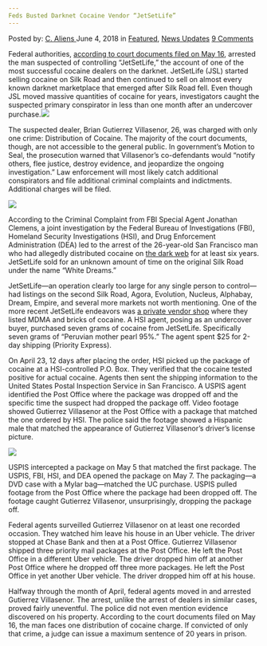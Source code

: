 ```yaml
---
Feds Busted Darknet Cocaine Vendor “JetSetLife”
---
```

<article class="post-listing post-25909 post type-post status-publish format-standard has-post-thumbnail hentry 
category-news-updates tag-busted tag-cocaine tag-darknet tag-feds tag-jetsetlife tag-vendor">
<div class="post-inner">
<span>Posted by: <a href="https://www.deepdotweb.com/author/caliens/" title="">C. Aliens </a></span>
<span>June 4, 2018</span>
<span>in <a href="https://www.deepdotweb.com/category/deepdot-news/" rel="category tag">Featured</a>, <a href="https://www.deepdotweb.com/category/news-updates/" rel="category tag">News Updates</a></span>
<span><a href="https://www.deepdotweb.com/2018/06/04/feds-busted-darknet-cocaine-vendor-jetsetlife/#comments">9 Comments</a></span>


<p>Federal authorities, <a href="https://www.scribd.com/document/380135135/Gutierrez-Villasenor-aka-JetSetLife-Criminal-Complaint">according to court documents filed on May 16</a>, arrested the man suspected of controlling “JetSetLife,” the account of one of the most successful cocaine dealers on the darknet. JetSetLife (JSL) started selling cocaine on Silk Road and then continued to sell on almost every known darknet marketplace that emerged after Silk Road fell. Even though JSL moved massive quantities of cocaine for years, investigators caught the suspected primary conspirator in less than one month after an undercover purchase.<img class="wp-image-25913 aligncenter" src="https://www.deepdotweb.com/wp-content/uploads/2018/06/word-image-4.jpeg" srcset="https://www.deepdotweb.com/wp-content/uploads/2018/06/word-image-4.jpeg 660w, https://www.deepdotweb.com/wp-content/uploads/2018/06/word-image-4-300x150.jpeg 300w" sizes="(max-width: 660px) 100vw, 660px" /></p>
<p>The suspected dealer, Brian Gutierrez Villasenor, 26, was charged with only one crime: Distribution of Cocaine. The majority of the court documents, though, are not accessible to the general public. In government’s Motion to Seal, the prosecution warned that Villasenor’s co-defendants would “notify others, flee justice, destroy evidence, and jeopardize the ongoing investigation.” Law enforcement will most likely catch additional conspirators and file additional criminal complaints and indictments. Additional charges will be filed.</p>
<p><img class="wp-image-25914 aligncenter" src="https://www.deepdotweb.com/wp-content/uploads/2018/06/word-image-5.jpeg" srcset="https://www.deepdotweb.com/wp-content/uploads/2018/06/word-image-5.jpeg 660w, https://www.deepdotweb.com/wp-content/uploads/2018/06/word-image-5-300x150.jpeg 300w" sizes="(max-width: 660px) 100vw, 660px" /></p>
<p>According to the Criminal Complaint from FBI Special Agent Jonathan Clemens, a joint investigation by the Federal Bureau of Investigations (FBI), Homeland Security Investigations (HSI), and Drug Enforcement Administration (DEA) led to the arrest of the 26-year-old San Francisco man who had allegedly distributed cocaine on <a href="https://www.deepdotweb.com/marketplace-directory/categories/markets/">the dark web</a> for at least six years. JetSetLife sold for an unknown amount of time on the original Silk Road under the name “White Dreams.”</p>
<p>JetSetLife—an operation clearly too large for any single person to control—had listings on the second Silk Road, Agora, Evolution, Nucleus, Alphabay, Dream, Empire, and several more markets not worth mentioning. One of the more recent JetSetLife endeavors was <a href="https://www.deepdotweb.com/marketplace-directory/categories/vendor-shops">a private vendor shop</a> where they listed MDMA and bricks of cocaine. A HSI agent, posing as an undercover buyer, purchased seven grams of cocaine from JetSetLife. Specifically seven grams of “Peruvian mother pearl 95%.” The agent spent $25 for 2-day shipping (Priority Express).</p>
<p>On April 23, 12 days after placing the order, HSI picked up the package of cocaine at a HSI-controlled P.O. Box. They verified that the cocaine tested positive for actual cocaine. Agents then sent the shipping information to the United States Postal Inspection Service in San Francisco. A USPIS agent identified the Post Office where the package was dropped off and the specific time the suspect had dropped the package off. Video footage showed Gutierrez Villasenor at the Post Office with a package that matched the one ordered by HSI. The police said the footage showed a Hispanic male that matched the appearance of Gutierrez Villasenor’s driver&#8217;s license picture.</p>
<p><img class="wp-image-25915 aligncenter" src="https://www.deepdotweb.com/wp-content/uploads/2018/06/word-image-6.jpeg" srcset="https://www.deepdotweb.com/wp-content/uploads/2018/06/word-image-6.jpeg 466w, https://www.deepdotweb.com/wp-content/uploads/2018/06/word-image-6-300x212.jpeg 300w" sizes="(max-width: 466px) 100vw, 466px" /></p>
<p>USPIS intercepted a package on May 5 that matched the first package. The USPIS, FBI, HSI, and DEA opened the package on May 7. The packaging—a DVD case with a Mylar bag—matched the UC purchase. USPIS pulled footage from the Post Office where the package had been dropped off. The footage caught Gutierrez Villasenor, unsurprisingly, dropping the package off.</p>
<p>Federal agents surveilled Gutierrez Villasenor on at least one recorded occasion. They watched him leave his house in an Uber vehicle. The driver stopped at Chase Bank and then at a Post Office. Gutierrez Villasenor shipped three priority mail packages at the Post Office. He left the Post Office in a different Uber vehicle. The driver dropped him off at another Post Office where he dropped off three more packages. He left the Post Office in yet another Uber vehicle. The driver dropped him off at his house.</p>
<p>Halfway through the month of April, federal agents moved in and arrested Gutierrez Villasenor. The arrest, unlike the arrest of dealers in similar cases, proved fairly uneventful. The police did not even mention evidence discovered on his property. According to the court documents filed on May 16, the man faces one distribution of cocaine charge. If convicted of only that crime, a judge can issue a maximum sentence of 20 years in prison.</p>
</div>
<span style="display:none"><a href="https://www.deepdotweb.com/tag/busted/" rel="tag">busted</a> <a href="https://www.deepdotweb.com/tag/cocaine/" rel="tag">cocaine</a> <a href="https://www.deepdotweb.com/tag/darknet/" rel="tag">darknet</a> <a href="https://www.deepdotweb.com/tag/feds/" rel="tag">feds</a> <a href="https://www.deepdotweb.com/tag/jetsetlife/" rel="tag">jetsetlife</a> <a href="https://www.deepdotweb.com/tag/vendor/" rel="tag">vendor</a></span> <span style="display:none" class="updated">2018-06-04</span>
<div style="display:none" class="vcard author" itemprop="author" itemscope itemtype="http://schema.org/Person"><strong class="fn" itemprop="name"><a href="https://www.deepdotweb.com/author/caliens/" title="Posts by C. Aliens" rel="author">C. Aliens</a></strong></div>
</div>
</article>


